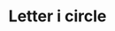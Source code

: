 ---
title: Letter i circle
tags: ["letter", "i", "circle", "alphabet", "round", "initial", "logo"]
icon: letter-i-circle
svg: '<svg xmlns="http://www.w3.org/2000/svg" width="24" height="24" fill="none" viewBox="0 0 24 24" stroke-width="1.5" stroke-linecap="round" stroke-linejoin="round" stroke="currentColor"><path d="M21 12a9 9 0 1 1-18 0 9 9 0 0 1 18 0M9.5 8H12m0 0h2.5M12 8v8m2.5 0H12m0 0H9.5"/></svg>'
---